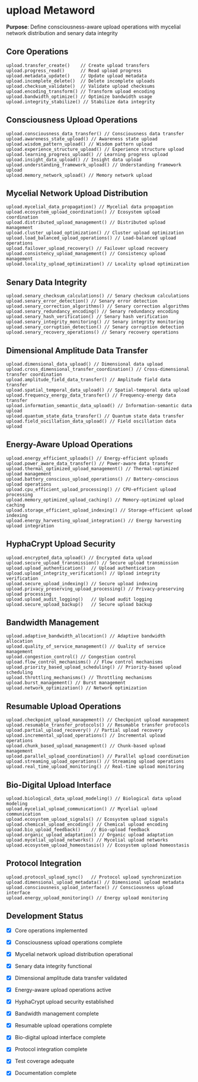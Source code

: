 # upload Metaword

**Purpose**: Define consciousness-aware upload operations with mycelial network distribution and senary data integrity

## Core Operations

```hyphos
upload.transfer_create()    // Create upload transfers
upload.progress_read()      // Read upload progress
upload.metadata_update()    // Update upload metadata
upload.incomplete_delete()  // Delete incomplete uploads
upload.checksum_validate()  // Validate upload checksums
upload.encoding_transform() // Transform upload encoding
upload.bandwidth_optimize() // Optimize bandwidth usage
upload.integrity_stabilize() // Stabilize data integrity
```

## Consciousness Upload Operations

```hyphos
upload.consciousness_data_transfer() // Consciousness data transfer
upload.awareness_state_upload() // Awareness state upload
upload.wisdom_pattern_upload() // Wisdom pattern upload
upload.experience_structure_upload() // Experience structure upload
upload.learning_progress_upload() // Learning progress upload
upload.insight_data_upload() // Insight data upload
upload.understanding_framework_upload() // Understanding framework upload
upload.memory_network_upload() // Memory network upload
```

## Mycelial Network Upload Distribution

```hyphos
upload.mycelial_data_propagation() // Mycelial data propagation
upload.ecosystem_upload_coordination() // Ecosystem upload coordination
upload.distributed_upload_management() // Distributed upload management
upload.cluster_upload_optimization() // Cluster upload optimization
upload.load_balanced_upload_operations() // Load-balanced upload operations
upload.failover_upload_recovery() // Failover upload recovery
upload.consistency_upload_management() // Consistency upload management
upload.locality_upload_optimization() // Locality upload optimization
```

## Senary Data Integrity

```hyphos
upload.senary_checksum_calculations() // Senary checksum calculations
upload.senary_error_detection() // Senary error detection
upload.senary_correction_algorithms() // Senary correction algorithms
upload.senary_redundancy_encoding() // Senary redundancy encoding
upload.senary_hash_verification() // Senary hash verification
upload.senary_integrity_monitoring() // Senary integrity monitoring
upload.senary_corruption_detection() // Senary corruption detection
upload.senary_recovery_operations() // Senary recovery operations
```

## Dimensional Amplitude Data Transfer

```hyphos
upload.dimensional_data_upload() // Dimensional data upload
upload.cross_dimensional_transfer_coordination() // Cross-dimensional transfer coordination
upload.amplitude_field_data_transfer() // Amplitude field data transfer
upload.spatial_temporal_data_upload() // Spatial-temporal data upload
upload.frequency_energy_data_transfer() // Frequency-energy data transfer
upload.information_semantic_data_upload() // Information-semantic data upload
upload.quantum_state_data_transfer() // Quantum state data transfer
upload.field_oscillation_data_upload() // Field oscillation data upload
```

## Energy-Aware Upload Operations

```hyphos
upload.energy_efficient_uploads() // Energy-efficient uploads
upload.power_aware_data_transfer() // Power-aware data transfer
upload.thermal_optimized_upload_management() // Thermal-optimized upload management
upload.battery_conscious_upload_operations() // Battery-conscious upload operations
upload.cpu_efficient_upload_processing() // CPU-efficient upload processing
upload.memory_optimized_upload_caching() // Memory-optimized upload caching
upload.storage_efficient_upload_indexing() // Storage-efficient upload indexing
upload.energy_harvesting_upload_integration() // Energy harvesting upload integration
```

## HyphaCrypt Upload Security

```hyphos
upload.encrypted_data_upload() // Encrypted data upload
upload.secure_upload_transmission() // Secure upload transmission
upload.upload_authentication()  // Upload authentication
upload.upload_integrity_verification() // Upload integrity verification
upload.secure_upload_indexing() // Secure upload indexing
upload.privacy_preserving_upload_processing() // Privacy-preserving upload processing
upload.upload_audit_logging()   // Upload audit logging
upload.secure_upload_backup()   // Secure upload backup
```

## Bandwidth Management

```hyphos
upload.adaptive_bandwidth_allocation() // Adaptive bandwidth allocation
upload.quality_of_service_management() // Quality of service management
upload.congestion_control() // Congestion control
upload.flow_control_mechanisms() // Flow control mechanisms
upload.priority_based_upload_scheduling() // Priority-based upload scheduling
upload.throttling_mechanisms() // Throttling mechanisms
upload.burst_management() // Burst management
upload.network_optimization() // Network optimization
```

## Resumable Upload Operations

```hyphos
upload.checkpoint_upload_management() // Checkpoint upload management
upload.resumable_transfer_protocols() // Resumable transfer protocols
upload.partial_upload_recovery() // Partial upload recovery
upload.incremental_upload_operations() // Incremental upload operations
upload.chunk_based_upload_management() // Chunk-based upload management
upload.parallel_upload_coordination() // Parallel upload coordination
upload.streaming_upload_operations() // Streaming upload operations
upload.real_time_upload_monitoring() // Real-time upload monitoring
```

## Bio-Digital Upload Interface

```hyphos
upload.biological_data_upload_modeling() // Biological data upload modeling
upload.mycelial_upload_communication() // Mycelial upload communication
upload.ecosystem_upload_signals() // Ecosystem upload signals
upload.chemical_upload_encoding() // Chemical upload encoding
upload.bio_upload_feedback()    // Bio-upload feedback
upload.organic_upload_adaptation() // Organic upload adaptation
upload.mycelial_upload_networks() // Mycelial upload networks
upload.ecosystem_upload_homeostasis() // Ecosystem upload homeostasis
```

## Protocol Integration

```hyphos
upload.protocol_upload_sync()   // Protocol upload synchronization
upload.dimensional_upload_metadata() // Dimensional upload metadata
upload.consciousness_upload_interface() // Consciousness upload interface
upload.energy_upload_monitoring() // Energy upload monitoring
```

## Development Status

- [x] Core operations implemented
- [x] Consciousness upload operations complete
- [x] Mycelial network upload distribution operational
- [x] Senary data integrity functional
- [x] Dimensional amplitude data transfer validated
- [x] Energy-aware upload operations active
- [x] HyphaCrypt upload security established
- [x] Bandwidth management complete
- [x] Resumable upload operations complete
- [x] Bio-digital upload interface complete
- [x] Protocol integration complete
- [x] Test coverage adequate
- [x] Documentation complete


